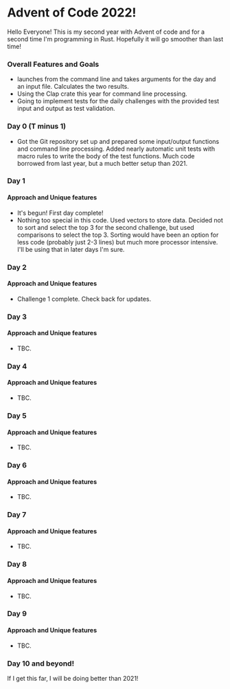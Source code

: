 # Advent of Code 2022!
Hello Everyone! This is my second year with Advent of code and for a second time I'm programming in Rust.  Hopefully it will go smoother than last time!

### Overall Features and Goals
- launches from the command line and takes arguments for the day and an input file.  Calculates the two results.
- Using the Clap crate this year for command line processing.
- Going to implement tests for the daily challenges with the provided test input and output as test validation.

### Day 0 (T minus 1)
- Got the Git repository set up and prepared some input/output functions and command line processing.  Added nearly automatic unit tests with macro rules to write the body of the test functions.  Much code borrowed from last year, but a much better setup than 2021.

### Day 1
#### Approach and Unique features
- It's begun!  First day complete!
- Nothing too special in this code.  Used vectors to store data.  Decided not to sort and select the top 3 for the second challenge, but used comparisons to select the top 3. Sorting would have been an option for less code (probably just 2-3 lines) but much more processor intensive.  I'll be using that in later days I'm sure.

### Day 2
#### Approach and Unique features
- Challenge 1 complete.  Check back for updates.

### Day 3
#### Approach and Unique features
- TBC.

### Day 4
#### Approach and Unique features
- TBC.

### Day 5
#### Approach and Unique features
- TBC.

### Day 6
#### Approach and Unique features
- TBC.

### Day 7
#### Approach and Unique features
- TBC.

### Day 8
#### Approach and Unique features
- TBC.

### Day 9
#### Approach and Unique features
- TBC.

### Day 10 and beyond!
If I get this far, I will be doing better than 2021!
